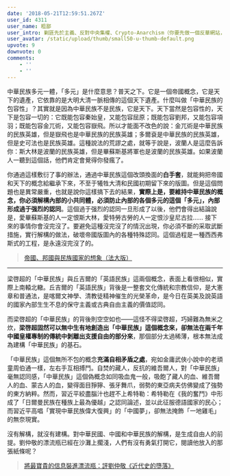 ```yaml
---
date: '2018-05-21T12:59:51.267Z'
user_id: 4311
user_name: 粗鄙
user_intro: 剿匪先於主義、反對中央集權、Crypto-Anarchism（你要先做一個反華網站，然後再把它賣給共產黨）
user_avatar: /static/upload/thumb/small50-u-thumb-default.png
upvote: 9
downvote: 0
comments:
    - ''
    - ''
---
```


中華民族多元一體，「多元」是什麼意思？普天之下。它是一個帝國概念，它是天下的遺產，它依靠的是大明大清一脈相傳的這個天下遺產。什麼叫做「中華民族的包容性」？其實就是因為中華民族不是民族，它是天下。天下當然是包容性的，天下是包容一切的：它既能包容秦始皇，又能包容屈原；既能包容劉邦，又能包容項羽；既能包容金兀術，又能包容嶽飛。所以才能面不改色的說：金兀術是中華民族的民族英雄，但是嶽飛也是中華民族的民族英雄；多爾袞是中華民族的民族英雄，但是史可法也是民族英雄。這種說法的荒謬之處，就等于說是，波蘭人是這麼告訴你：斯大林是波蘭的民族英雄，但是畢蘇斯基將軍也是波蘭的民族英雄。如果波蘭人一聽到這個話，他們肯定會覺得你發瘋了。

你通過這樣敷衍了事的辦法，通過中華民族這個改頭換面的**白手套**，就能夠把帝國和天下的概念給繼承下來，不至于犧牲大清和民國初期留下來的版圖。但是這個問題也是異常嚴重，也就是說你這樣搞下去的結果，**實際上是，要維持中華民族的概念，你必須解構內部的小共同體，必須防止內部的各個多元的這個「多元」，內部形成過于强烈的認同**。這個過于强烈的認同一旦形成了以後，他們會得出結論說是，愛畢蘇斯基的人一定恨斯大林，愛特勞古勞的人一定恨沙皇尼古拉…… 接下來的事情你會沒完沒了。要避免這種沒完沒了的情況出現，你必須不斷的采取武斷措施，實行解構的做法，破壞帝國版圖內的各種特殊認同。這個過程是一種西西弗斯式的工程，是永遠沒完沒了的。

> [帝國、邦國與民族國家的想象（法大版）](https://web.archive.org:443/web/20180529145724/https://medium.com/@viewswise/帝國-邦國與民族國家的想象-法大版-594f52e5d3bc)

---

梁啓超的「中華民族」與丘吉爾的「英語民族」這兩個概念，表面上看很相似，實際上南轅北轍。丘吉爾的「英語民族」背後是一整套文化傳統和宗教信仰，是大憲章和普通法，是喀爾文神學、清教徒精神催生的光榮革命，是今日在英美及說英語的國家內部生生不息的保守主義或古典自由主義的價值認同。

而梁啓超的「中華民族」的背後則空空如也——這怪不得梁啓超，巧婦難為無米之炊，**梁啓超固然可以無中生有地創造出「中華民族」這個概念來，卻無法在兩千年中國皇權專制的傳統中剝離出支援自由的部分來**，那個部分太過稀薄，根本無法成為建構「中華民族」的基石。

「中華民族」這個無所不包的概念**充滿自相矛盾之處**，宛如金庸武俠小說中的老頑童周伯通一樣，左右手互相搏鬥。自焚的藏人，反抗的維吾爾人，對「中華民族」毫無認同感，「中華民族」這個偽概念如同吸血鬼一般，吸飽了藏人的血、維吾爾人的血、蒙古人的血，變得面目猙獰、張牙舞爪，弱勢的東亞病夫仿佛變成了強勢的東方納粹。然而，習近平絞盡腦汁也趕不上希特勒：希特勒在《我的奮鬥》中形成了「日爾曼民族在種族上最為優越」之認同論述，並以此征服德語國家的民心；而習近平高唱「實現中華民族偉大復興」的「中國夢」，卻無法掩飾「一地雞毛」的無奈現實。

沒有解構，就沒有建構。對中華民國、中國和中華民族的解構，是生成自由人的前提。劉仲敬的漂流瓶已經在沙灘上擱淺，人們有沒有勇氣打開它，閱讀他放入的那張紙條呢？

> [將最寶貴的信息裝進漂流瓶：評劉仲敬《近代史的墮落》](https://web.archive.org:443/web/20180529145724/https://ladopost.com/newsDetail3.php?ntId=23&nId=302)
